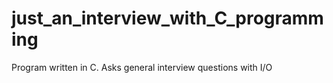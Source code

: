 # just_an_interview_with_C_programming
Program written in C. Asks general interview questions with I/O
